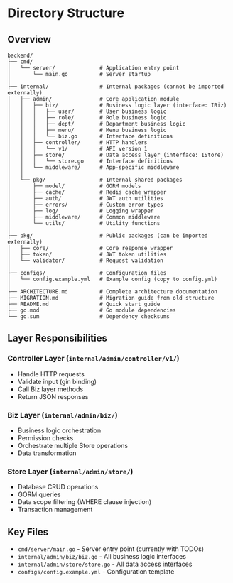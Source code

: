 # Directory Structure

## Overview
```
backend/
├── cmd/
│   └── server/              # Application entry point
│       └── main.go          # Server startup
│
├── internal/                # Internal packages (cannot be imported externally)
│   ├── admin/               # Core application module
│   │   ├── biz/             # Business logic layer (interface: IBiz)
│   │   │   ├── user/        # User business logic
│   │   │   ├── role/        # Role business logic
│   │   │   ├── dept/        # Department business logic
│   │   │   ├── menu/        # Menu business logic
│   │   │   └── biz.go       # Interface definitions
│   │   ├── controller/      # HTTP handlers
│   │   │   └── v1/          # API version 1
│   │   ├── store/           # Data access layer (interface: IStore)
│   │   │   └── store.go     # Interface definitions
│   │   └── middleware/      # App-specific middleware
│   │
│   └── pkg/                 # Internal shared packages
│       ├── model/           # GORM models
│       ├── cache/           # Redis cache wrapper
│       ├── auth/            # JWT auth utilities
│       ├── errors/          # Custom error types
│       ├── log/             # Logging wrapper
│       ├── middleware/      # Common middleware
│       └── utils/           # Utility functions
│
├── pkg/                     # Public packages (can be imported externally)
│   ├── core/                # Core response wrapper
│   ├── token/               # JWT token utilities
│   └── validator/           # Request validation
│
├── configs/                 # Configuration files
│   └── config.example.yml   # Example config (copy to config.yml)
│
├── ARCHITECTURE.md          # Complete architecture documentation
├── MIGRATION.md             # Migration guide from old structure
├── README.md                # Quick start guide
├── go.mod                   # Go module dependencies
└── go.sum                   # Dependency checksums
```

## Layer Responsibilities

### Controller Layer (`internal/admin/controller/v1/`)
- Handle HTTP requests
- Validate input (gin binding)
- Call Biz layer methods
- Return JSON responses

### Biz Layer (`internal/admin/biz/`)
- Business logic orchestration
- Permission checks
- Orchestrate multiple Store operations
- Data transformation

### Store Layer (`internal/admin/store/`)
- Database CRUD operations
- GORM queries
- Data scope filtering (WHERE clause injection)
- Transaction management

## Key Files
- `cmd/server/main.go` - Server entry point (currently with TODOs)
- `internal/admin/biz/biz.go` - All business logic interfaces
- `internal/admin/store/store.go` - All data access interfaces
- `configs/config.example.yml` - Configuration template